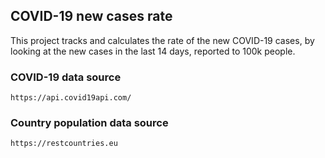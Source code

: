 ## COVID-19 new cases rate

This project tracks and calculates the rate of the new COVID-19 cases, by looking at the new cases in the last 14 days, reported to 100k people.

### COVID-19 data source
```
https://api.covid19api.com/
```

### Country population data source
```
https://restcountries.eu
```
